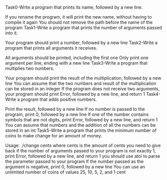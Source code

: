 Task0-Write a program that prints its name, followed by a new line.

If you rename the program, it will print the new name, without having to compile it again
You should not remove the path before the name of the program
Task1-Write a program that prints the number of arguments passed into it.

Your program should print a number, followed by a new line
Task2-Write a program that prints all arguments it receives.

All arguments should be printed, including the first one
Only print one argument per line, ending with a new line
Task3-Write a program that multiplies two numbers.

Your program should print the result of the multiplication, followed by a new line
You can assume that the two numbers and result of the multiplication can be stored in an integer
If the program does not receive two arguments, your program should print Error, followed by a new line, and return 1
Task4-Write a program that adds positive numbers.

Print the result, followed by a new line
If no number is passed to the program, print 0, followed by a new line
If one of the number contains symbols that are not digits, print Error, followed by a new line, and return 1
You can assume that numbers and the addition of all the numbers can be stored in an int
Task5-Write a program that prints the minimum number of coins to make change for an amount of money.

Usage: ./change cents
where cents is the amount of cents you need to give back
if the number of arguments passed to your program is not exactly 1, print Error, followed by a new line, and return 1
you should use atoi to parse the parameter passed to your program
If the number passed as the argument is negative, print 0, followed by a new line
You can use an unlimited number of coins of values 25, 10, 5, 2, and 1 cent

